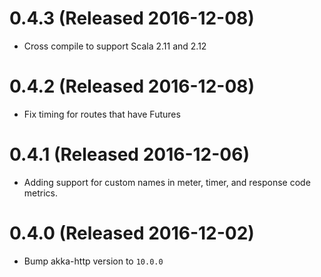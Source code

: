 # 0.4.3 (Released 2016-12-08)

- Cross compile to support Scala 2.11 and 2.12

# 0.4.2 (Released 2016-12-08)

- Fix timing for routes that have Futures

# 0.4.1 (Released 2016-12-06)

- Adding support for custom names in meter, timer, and response code metrics.

# 0.4.0 (Released 2016-12-02)

- Bump akka-http version to `10.0.0`
